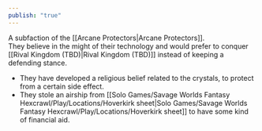 ```yaml
---  
publish: "true"  
---  
```

A subfaction of the [[Arcane Protectors|Arcane Protectors]].  
They believe in the might of their technology and would prefer to conquer [[Rival Kingdom (TBD)|Rival Kingdom (TBD)]] instead of keeping a defending stance.  
  
- They have developed a religious belief related to the crystals, to protect from a certain side effect.  
- They stole an airship from [[Solo Games/Savage Worlds Fantasy Hexcrawl/Play/Locations/Hoverkirk sheet|Solo Games/Savage Worlds Fantasy Hexcrawl/Play/Locations/Hoverkirk sheet]] to have some kind of financial aid.